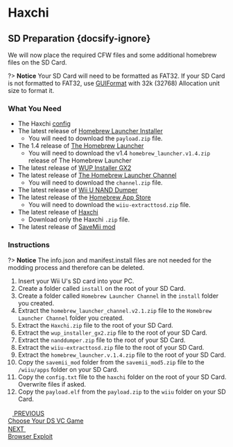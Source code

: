 # Haxchi

## SD Preparation {docsify-ignore}

We will now place the required CFW files and some additional homebrew files on the SD Card.

?> **Notice**
    Your SD Card will need to be formatted as FAT32. If your SD Card is not formatted to FAT32, use [GUIFormat](http://www.ridgecrop.demon.co.uk/index.htm?guiformat.htm) with 32k (32768) Allocation unit size to format it.

### What You Need

- The Haxchi <a href="docs/files/config.txt" download>config</a>
- The latest release of [Homebrew Launcher Installer](https://github.com/wiiu-env/homebrew_launcher_installer/releases/latest)
  - You will need to download the `payload.zip` file.
- The 1.4 release of [The Homebrew Launcher](https://github.com/dimok789/homebrew_launcher/releases/tag/1.4)
  - You will need to download the v1.4 `homebrew_launcher.v1.4.zip` release of The Homebrew Launcher
- The latest release of [WUP Installer GX2](http://wiiubru.com/appstore/zips/wup_installer_gx2.zip)
- The latest release of [The Homebrew Launcher Channel](https://github.com/dimok789/homebrew_launcher/releases/latest)
  - You will need to download the `channel.zip` file.
- The latest release of [Wii U NAND Dumper](https://github.com/koolkdev/wiiu-nanddumper/releases/latest)
- The latest release of the [Homebrew App Store](https://github.com/vgmoose/hbas/releases/latest)
  - You will need to download the `wiiu-extracttosd.zip` file.
- The latest release of [Haxchi](https://github.com/FIX94/haxchi/releases/latest)
  - Download only the Haxchi `.zip` file.
- The latest release of [SaveMii mod](https://github.com/GabyPCgeeK/savemii/releases)


### Instructions

?> **Notice**
    The info.json and manifest.install files are not needed for the modding process and therefore can be deleted.
1. Insert your Wii U's SD card into your PC.
1. Create a folder called `install` on the root of your SD Card.
1. Create a folder called `Homebrew Launcher Channel` in the `install` folder you created.
1. Extract the `homebrew_launcher_channel.v2.1.zip` file to the `Homebrew Launcher Channel` folder you created.
1. Extract the `Haxchi.zip` file to the root of your SD Card.
1. Extract the `wup_installer_gx2.zip` file to the root of your SD Card.
1. Extract the `nanddumper.zip` file to the root of your SD Card.
1. Extract the `wiiu-extracttosd.zip` file to the root of your SD Card.
1. Extract the `homebrew_launcher.v.1.4.zip` file to the root of your SD Card.
1. Copy the `savemii_mod` folder from the `savemii_mod5.zip` file to the `/wiiu/apps` folder on your SD Card.
1. Copy the `config.txt` file to the `haxchi` folder on the root of your SD Card. Overwrite files if asked.
1. Copy the `payload.elf` from the `payload.zip` to the `wiiu` folder on your SD Card.

<script src="https://cdn.jsdelivr.net/npm/docsify-pagination@2/dist/docsify-pagination.min.js"></script>
<div class="docsify-pagination-container">
<div class="pagination-item pagination-item--previous">
    <a href="#/user-guide/haxchi/ds-vc-choice">
    <div class="pagination-item-label">
        <svg class="icon" width="10" height="16" viewBox="0 0 10 16" xmlns="http://www.w3.org/2000/svg">
        <polyline fill="none" vector-effect="non-scaling-stroke" points="8,2 2,8 8,14"></polyline>
        </svg>
        <span>PREVIOUS</span>
    </div>
    <div class="pagination-item-title">Choose Your DS VC Game</div>
    </a>
</div>
<div class="pagination-item pagination-item--next">
    <a href="#/user-guide/haxchi/browser-exploit">
    <div class="pagination-item-label">
        <span>NEXT</span>
        <svg width="10" height="16" viewBox="0 0 10 16" xmlns="http://www.w3.org/2000/svg">
        <polyline fill="none" vector-effect="non-scaling-stroke" points="2,2 8,8 2,14"></polyline>
        </svg>
    </div>
    <div class="pagination-item-title">Browser Exploit</div>
    </a>
</div>
</div>